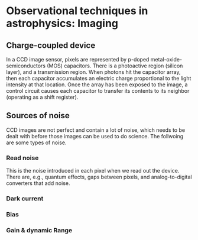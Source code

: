 # Observational techniques in astrophysics: Imaging

## Charge-coupled device

In a CCD image sensor, pixels are represented by p-doped
metal-oxide-semiconductors (MOS) capacitors.  There is a photoactive region
(silicon layer), and a transmission region. When photons hit the capacitor
array, then each capacitor accumulates an electric charge proportional to the
light intensity at that location. Once the array has been exposed to the image,
a control circuit causes each capacitor to transfer its contents to its neighbor
(operating as a shift register).

## Sources of noise

CCD images are not perfect and contain a lot of noise, which needs to be dealt
with before those images can be used to do science. The follwoing are some types
of noise.

### Read noise

This is the noise introduced in each pixel when we read out the device. There
are, e.g., quantum effects, gaps between pixels, and analog-to-digital
converters that add noise.

### Dark current

### Bias

### Gain & dynamic Range

